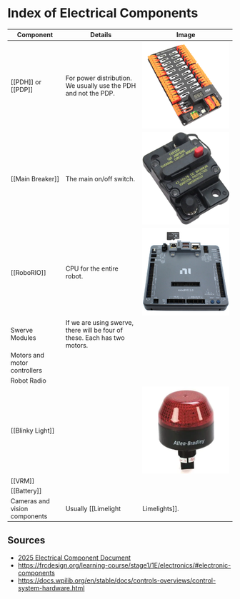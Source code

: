 # Index of Electrical Components

| Component | Details | Image |
| --------- | ------- | ----- |
| [[PDH]] or [[PDP]] | For power distribution. We usually use the PDH and not the PDP. | ![](../assets/images/pdh.png) |
| [[Main Breaker]] | The main on/off switch. | ![](../assets/images/main-breaker.png) |
| [[RoboRIO]] | CPU for the entire robot. | ![](../assets/images/roborio.png) |
| Swerve Modules | If we are using swerve, there will be four of these. Each has two motors. | |
| Motors and motor controllers | | |
| Robot Radio | | |
| [[Blinky Light]] | | ![](../assets/images/blinky-light.png) |
| [[VRM]] | | |
| [[Battery]] | | |
| Cameras and vision components | Usually [[Limelight|Limelights]]. | |

## Sources

- [2025 Electrical Component Document](https://cdn.discordapp.com/attachments/667874688101515264/1332390614091960383/Electronic_Component_List.pdf?ex=68616d75&is=68601bf5&hm=fb9f054540f8911f10fff0daca1cc40a4f8381a9a476b3db1d24b718ac81b1dd&)
- <https://frcdesign.org/learning-course/stage1/1E/electronics/#electronic-components>
- <https://docs.wpilib.org/en/stable/docs/controls-overviews/control-system-hardware.html>
